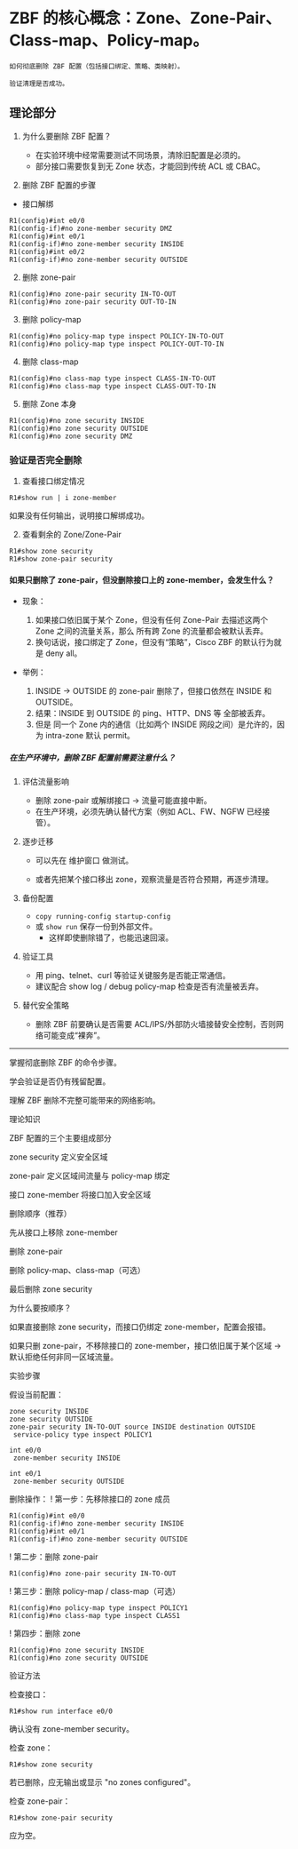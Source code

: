 
# ZBF 的核心概念：Zone、Zone-Pair、Class-map、Policy-map。

    如何彻底删除 ZBF 配置（包括接口绑定、策略、类映射）。
    
    验证清理是否成功。

## 理论部分
1. 为什么要删除 ZBF 配置？
    - 在实验环境中经常需要测试不同场景，清除旧配置是必须的。
    - 部分接口需要恢复到无 Zone 状态，才能回到传统 ACL 或 CBAC。

2. 删除 ZBF 配置的步骤

- 接口解绑
```
R1(config)#int e0/0
R1(config-if)#no zone-member security DMZ
R1(config)#int e0/1
R1(config-if)#no zone-member security INSIDE
R1(config)#int e0/2
R1(config-if)#no zone-member security OUTSIDE
```

2. 删除 zone-pair
```
R1(config)#no zone-pair security IN-TO-OUT
R1(config)#no zone-pair security OUT-TO-IN
```

3. 删除 policy-map
```
R1(config)#no policy-map type inspect POLICY-IN-TO-OUT
R1(config)#no policy-map type inspect POLICY-OUT-TO-IN
```

4. 删除 class-map
```
R1(config)#no class-map type inspect CLASS-IN-TO-OUT
R1(config)#no class-map type inspect CLASS-OUT-TO-IN
```

5. 删除 Zone 本身
```
R1(config)#no zone security INSIDE
R1(config)#no zone security OUTSIDE
R1(config)#no zone security DMZ
```

### 验证是否完全删除

1. 查看接口绑定情况

`R1#show run | i zone-member`

如果没有任何输出，说明接口解绑成功。

2. 查看剩余的 Zone/Zone-Pair
```
R1#show zone security
R1#show zone-pair security
```

#### 如果只删除了 zone-pair，但没删除接口上的 zone-member，会发生什么？

- 现象：
    1. 如果接口依旧属于某个 Zone，但没有任何 Zone-Pair 去描述这两个 Zone 之间的流量关系，那么 所有跨 Zone 的流量都会被默认丢弃。
    2. 换句话说，接口绑定了 Zone，但没有“策略”，Cisco ZBF 的默认行为就是 deny all。

- 举例：
    1. INSIDE → OUTSIDE 的 zone-pair 删除了，但接口依然在 INSIDE 和 OUTSIDE。
    2. 结果：INSIDE 到 OUTSIDE 的 ping、HTTP、DNS 等 全部被丢弃。
    3. 但是 同一个 Zone 内的通信（比如两个 INSIDE 网段之间）是允许的，因为 intra-zone 默认 permit。


##### 在生产环境中，删除 ZBF 配置前需要注意什么？

1. 评估流量影响
    - 删除 zone-pair 或解绑接口 → 流量可能直接中断。
    - 在生产环境，必须先确认替代方案（例如 ACL、FW、NGFW 已经接管）。

2. 逐步迁移
    - 可以先在 维护窗口 做测试。

    - 或者先把某个接口移出 zone，观察流量是否符合预期，再逐步清理。
3. 备份配置
    - `copy running-config startup-config`
    - 或 `show run` 保存一份到外部文件。
        - 这样即使删除错了，也能迅速回滚。

4. 验证工具
    - 用 ping、telnet、curl 等验证关键服务是否能正常通信。
    - 建议配合 show log / debug policy-map 检查是否有流量被丢弃。

5. 替代安全策略
    - 删除 ZBF 前要确认是否需要 ACL/IPS/外部防火墙接替安全控制，否则网络可能变成“裸奔”。

___________________________________________________________________________________

掌握彻底删除 ZBF 的命令步骤。

学会验证是否仍有残留配置。

理解 ZBF 删除不完整可能带来的网络影响。

理论知识

ZBF 配置的三个主要组成部分

zone security 定义安全区域

zone-pair 定义区域间流量与 policy-map 绑定

接口 zone-member 将接口加入安全区域

删除顺序（推荐）

先从接口上移除 zone-member

删除 zone-pair

删除 policy-map、class-map（可选）

最后删除 zone security

为什么要按顺序？

如果直接删除 zone security，而接口仍绑定 zone-member，配置会报错。

如果只删 zone-pair，不移除接口的 zone-member，接口依旧属于某个区域 → 默认拒绝任何非同一区域流量。

实验步骤

假设当前配置：

```
zone security INSIDE
zone security OUTSIDE
zone-pair security IN-TO-OUT source INSIDE destination OUTSIDE
 service-policy type inspect POLICY1

int e0/0
 zone-member security INSIDE

int e0/1
 zone-member security OUTSIDE
```

删除操作：
! 第一步：先移除接口的 zone 成员

```
R1(config)#int e0/0
R1(config-if)#no zone-member security INSIDE
R1(config)#int e0/1
R1(config-if)#no zone-member security OUTSIDE
```

! 第二步：删除 zone-pair

`R1(config)#no zone-pair security IN-TO-OUT`

! 第三步：删除 policy-map / class-map（可选）

```
R1(config)#no policy-map type inspect POLICY1
R1(config)#no class-map type inspect CLASS1
```

! 第四步：删除 zone

```
R1(config)#no zone security INSIDE
R1(config)#no zone security OUTSIDE
```

验证方法

检查接口：

`R1#show run interface e0/0`


确认没有 zone-member security。

检查 zone：

`R1#show zone security`


若已删除，应无输出或显示 "no zones configured"。

检查 zone-pair：

`R1#show zone-pair security`


应为空。